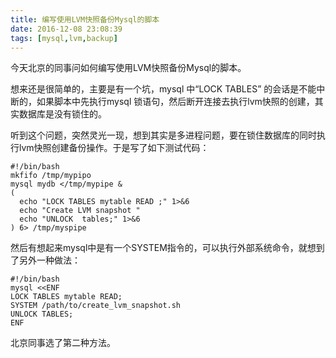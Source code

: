 ```yaml
---
title: 编写使用LVM快照备份Mysql的脚本
date: 2016-12-08 23:08:39
tags: [mysql,lvm,backup]
---
```


今天北京的同事问如何编写使用LVM快照备份Mysql的脚本。

想来还是很简单的，主要是有一个坑，mysql 中“LOCK TABLES” 的会话是不能中断的，如果脚本中先执行mysql 锁语句，然后断开连接去执行lvm快照的创建，其实数据库是没有锁住的。

听到这个问题，突然灵光一现，想到其实是多进程问题，要在锁住数据库的同时执行lvm快照创建备份操作。于是写了如下测试代码：

```shell
#!/bin/bash
mkfifo /tmp/mypipo
mysql mydb </tmp/mypipe &
(
  echo "LOCK TABLES mytable READ ;" 1>&6 
  echo "Create LVM snapshot "
  echo "UNLOCK  tables;" 1>&6
) 6> /tmp/myspipe
```

然后有想起来mysql中是有一个SYSTEM指令的，可以执行外部系统命令，就想到了另外一种做法：

```shell
#!/bin/bash
mysql <<ENF
LOCK TABLES mytable READ;
SYSTEM /path/to/create_lvm_snapshot.sh
UNLOCK TABLES;
ENF
```

北京同事选了第二种方法。